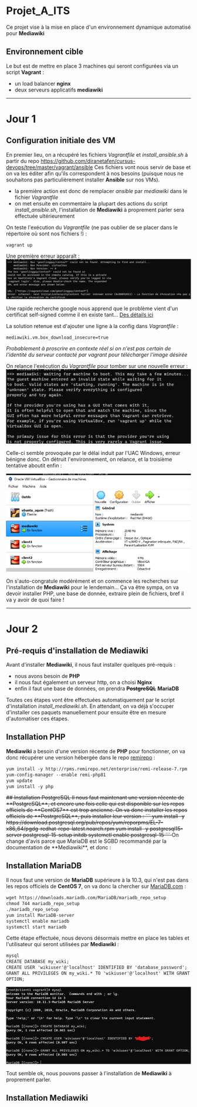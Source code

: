 # Projet_A_ITS
Ce projet vise à la mise en place d'un environnement dynamique automatisé pour **Mediawiki**

## Environnement cible
Le but est de mettre en place 3 machines qui seront configurées via un script **Vagrant** :
- un load balancer **nginx**
- deux serveurs applicatifs **mediawiki**

***

# Jour 1
## Configuration initiale des VM
En premier lieu, on a récupéré les fichiers *Vagrantfile* et *install_ansible.sh* à partir du repo https://github.com/diranetafen/cursus-devops/tree/master/vagrant/ansible
Ces fichiers vont nous servir de base et on va les éditer afin qu'ils correspondent à nos besoins (puisque nous ne souhaitons pas particulièrement installer **Ansible** sur nos VMs).
- la première action est donc de remplacer *ansible* par *mediawiki* dans le fichier *Vagrantfile*
- on met ensuite en commentaire la plupart des actions du script *install_ansible.sh*, l'installation de **Mediawiki** à proprement parler sera effectuée ultérieurement

On teste l'exécution du *Vagrantfile* (ne pas oublier de se placer dans le répertoire où sont nos fichiers !) :
```
vagrant up
```
Une première erreur apparaît :
![Erreur Vagrant](/images/cap1.png "Première erreur Vagrant")

Une rapide recherche google nous apprend que le problème vient d'un certificat self-signed comme il en existe tant... [Des détails ici](/stories/certif_kaspersky.md)

La solution retenue est d'ajouter une ligne à la config dans *Vagrantfile* :
```
mediawiki.vm.box_download_insecure=true
```
*Probablement à proscrire en contexte réel si on n'est pas certain de l'identité du serveur contacté par vagrant pour télécharger l'image désirée*

On relance l'exécution du *Vagrantfile* pour tomber sur une nouvelle erreur :
![2nde Erreur Vagrant](/images/cap2.png "Invalid state: unknown")

Celle-ci semble provoquée par le délai induit par l'UAC Windows, erreur bénigne donc.
On détruit l'environnement, on relance, et la troisième tentative aboutit enfin :

![Capture VirtualBox](/images/cap3.png "joie et félicité, ça a fini par marcher")

On s'auto-congratule modérément et on commence les recherches sur l'installation de **Mediawiki** pour le lendemain... Ça va être sympa, on va devoir installer PHP, une base de donnée, extraire plein de fichiers, bref il va y avoir de quoi faire !

***

# Jour 2
## Pré-requis d'installation de Mediawiki

Avant d'installer **Mediawiki**, il nous faut installer quelques pré-requis :
- nous avons besoin de **PHP**
- il nous faut également un serveur http, on a choisi **Nginx**
- enfin il faut une base de données, on prendra <s>**PostgreSQL**</s> **MariaDB**

Toutes ces étapes vont être effectuées automatiquement par le script d'installation *install_mediawiki.sh*.
En attendant, on va déjà s'occuper d'installer ces paquets manuellement pour ensuite être en mesure d'automatiser ces étapes.

## Installation PHP  
**Mediawiki** a besoin d'une version récente de **PHP** pour fonctionner, on va donc récupérer une version hébergée dans le repo [remirepo](http://rpms.remirepo.net/enterprise/remi-release-7.rpm) :  
```
yum install -y http://rpms.remirepo.net/enterprise/remi-release-7.rpm
yum-config-manager --enable remi-php81
yum update
yum install -y php
```

<s>
  ## Installation PostgreSQL
Il nous faut maintenant une version récente de **PostgreSQL**, et encore une fois celle qui est disponible sur les repos officiels de **CentOS7** est trop ancienne. On va donc installer les repos officiels de **PostrgreSQL**, puis installer leur version :  
```
yum install -y https://download.postgresql.org/pub/repos/yum/reporpms/EL-7-x86_64/pgdg-redhat-repo-latest.noarch.rpm
yum install -y postgresql15-server
postgresql-15-setup initdb
systemctl enable postgresql-15
```
  </s>
 On change d'avis parce que MariaDB est le SGBD recommandé par la documentation de **Mediawiki**, et donc :  
 
 ## Installation MariaDB
 Il nous faut une version de **MariaDB** supérieure à la 10.3, qui n'est pas dans les repos officiels de **CentOS 7**, on va donc la chercher sur [MariaDB.com](https://mariadb.com/resources/blog/installing-mariadb-10-on-centos-7-rhel-7/) :  
 ```
 wget https://downloads.mariadb.com/MariaDB/mariadb_repo_setup
 chmod 744 mariadb_repo_setup
 ./mariadb_repo_setup
 yum install MariaDB-server
 systemctl enable mariadb
 systemctl start mariadb
 ```

 Cette étape effectuée, nous devons désormais mettre en place les tables et l'utilisateur qui seront utilisées par **Mediawiki** :  
 ```
 mysql
 CREATE DATABASE my_wiki;
 CREATE USER 'wikiuser'@'localhost' IDENTIFIED BY 'database_password';
 GRANT ALL PRIVILEGES ON my_wiki.* TO 'wikiuser'@'localhost' WITH GRANT OPTION;
 ```
 ![Résultat création MariaDB](/images/maria1.png)  
 
 Tout semble ok, nous pouvons passer à l'installation de **Mediawiki** à proprement parler.
 
## Installation Mediawiki
